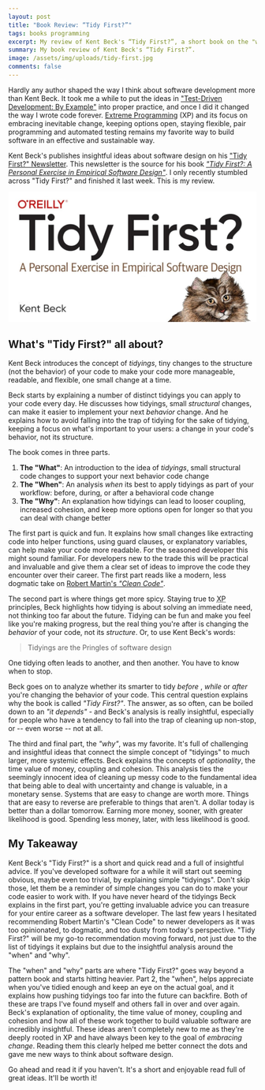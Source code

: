 ```yaml
---
layout: post
title: "Book Review: “Tidy First?”"
tags: books programming
excerpt: My review of Kent Beck's “Tidy First?”, a short book on the "what", "when", and "why" of tidying code.
summary: My book review of Kent Beck's “Tidy First?”.
image: /assets/img/uploads/tidy-first.jpg
comments: false
---
```


Hardly any author shaped the way I think about software development more than Kent Beck. It took me a while to put the ideas in ["Test-Driven Development: By Example"](https://www.goodreads.com/book/show/387190.Test_Driven_Development) into proper practice, and once I did it changed the way I wrote code forever. [Extreme Programming](https://www.goodreads.com/book/show/67833.Extreme_Programming_Explained) (XP) and its focus on embracing inevitable change, keeping options open, staying flexible, pair programming and automated testing remains my favorite way to build software in an effective and sustainable way.

Kent Beck's publishes insightful ideas about software design on his ["Tidy First?" Newsletter](https://tidyfirst.substack.com). This newsletter is the source for his book *["Tidy First?: A Personal Exercise in Empirical Software Design"](https://www.goodreads.com/book/show/171691901-tidy-first)*. 
I only recently stumbled across "Tidy First?" and finished it last week. This is my review.

!["Tidy First?" book cover](/assets/img/uploads/tidy-first.jpg)

## What's "Tidy First?" all about?

Kent Beck introduces the concept of *tidyings*, tiny changes to the structure (not the behavior) of your code to make your code more manageable, readable, and flexible, one small change at a time.

Beck starts by explaining a number of distinct tidyings you can apply to your code every day. He discusses how tidyings, small *structural* changes, can make it easier to implement your next *behavior* change. And he explains how to avoid falling into the trap of tidying for the sake of tidying, keeping a focus on what's important to your users: a change in your code's behavior, not its structure.

The book comes in three parts.

1. **The "What"**: An introduction to the idea of *tidyings*, small structural code changes to support your next behavior code change
2. **The "When"**: An analysis *when* its best to apply tidyings as part of your workflow: before, during, or after a behavioral code change
3. **The "Why"**: An explanation how tidyings can lead to looser coupling, increased cohesion, and keep more options open for longer so that you can deal with change better

The first part is quick and fun. It explains how small changes like extracting code into helper functions, using guard clauses, or explanatory variables, can help make your code more readable. For the seasoned developer this might sound familiar. For developers new to the trade this will be practical and invaluable and give them a clear set of ideas to improve the code they encounter over their career. The first part reads like a modern, less dogmatic take on [Robert Martin's *"Clean Code"*](https://www.goodreads.com/book/show/3735293-clean-code).

The second part is where things get more spicy. Staying true to <abbr title="Extreme Programming">XP</abbr> principles, Beck highlights how tidying is about solving an immediate need, not thinking too far about the future. Tidying can be fun and make you feel like you're making progress, but the real thing you're after is changing the *behavior* of your code, not its *structure*. Or, to use Kent Beck's words:

> Tidyings are the Pringles of software design

One tidying often leads to another, and then another. You have to know when to stop.

Beck goes on to analyze whether its smarter to tidy *before* , *while* or *after* you're changing the behavior of your code. This central question explains why the book is called *"Tidy First?"*. The answer, as so often, can be boiled down to an *"it depends"* - and Beck's analysis is really insightful, especially for people who have a tendency to fall into the trap of cleaning up non-stop, or -- even worse -- not at all. 

The third and final part, the *"why"*, was my favorite. It's full of challenging and insightful ideas that connect the simple concept of "tidyings" to much larger, more systemic effects. Beck explains the concepts of *optionality*, the time value of money, coupling and cohesion. This analysis ties the seemingly innocent idea of cleaning up messy code to the fundamental idea that being able to deal with uncertainty and change is valuable, in a monetary sense. Systems that are easy to change are worth more. Things that are easy to reverse are preferable to things that aren't. A dollar today is better than a dollar tomorrow. Earning more money, sooner, with greater likelihood is good. Spending less money, later, with less likelihood is good.


## My Takeaway
Kent Beck's "Tidy First?" is a short and quick read and a full of insightful advice. If you've developed software for a while it will start out seeming obvious, maybe even too trivial, by explaining simple "tidyings". Don't skip those, let them be a reminder of simple changes you can do to make your code easier to work with. If you have never heard of the tidyings Beck explains in the first part, you're getting invaluable advice you can treasure for your entire career as a software developer. The last few years I hesitated recommending Robert Martin's "Clean Code" to newer developers as it was too opinionated, to dogmatic, and too dusty from today's perspective. "Tidy First?" will be my go-to recommendation moving forward, not just due to the list of tidyings it explains but due to the insightful analysis around the "when" and "why".

The "when" and "why" parts are where "Tidy First?" goes way beyond a pattern book and starts hitting heavier. Part 2, the "when", helps appreciate when you've tidied enough and keep an eye on the actual goal, and it explains how pushing tidyings too far into the future can backfire. Both of these are traps I've found myself and others fall in over and over again. Beck's explanation of optionality, the time value of money, coupling and cohesion and how all of these work together to build valuable software are incredibly insightful. These ideas aren't completely new to me as they're deeply rooted in XP and have always been key to the goal of *embracing change*. Reading them this clearly helped me better connect the dots and gave me new ways to think about software design.

Go ahead and read it if you haven't. It's a short and enjoyable read full of great ideas. It'll be worth it!

